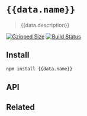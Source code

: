 # `{{data.name}}`

> {{data.description}}

[![Gzipped Size](https://img.shields.io/bundlephobia/minzip/{{data.name}})](https://bundlephobia.com/result?p={{data.name}})
[![Build Status](https://img.shields.io/github/workflow/status/astoilkov/{{data.name}}/CI)](https://github.com/astoilkov/{{data.name}}/actions/workflows/main.yml)

## Install

```bash
npm install {{data.name}}
```

## API

## Related
